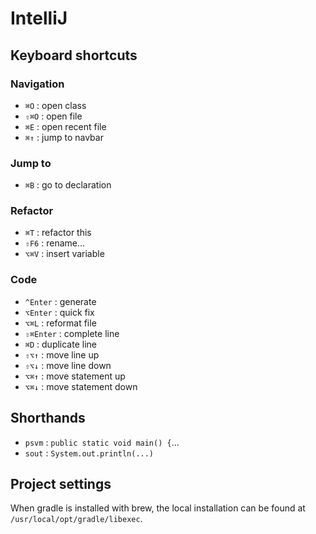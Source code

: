 # IntelliJ

## Keyboard shortcuts

### Navigation
- `⌘O` : open class
- `⇧⌘O` : open file
- `⌘E` : open recent file
- `⌘↑` : jump to navbar

### Jump to
- `⌘B` : go to declaration

### Refactor
- `⌘T` : refactor this
- `⇧F6` : rename...
- `⌥⌘V` : insert variable

### Code
- `^Enter` : generate
- `⌥Enter` : quick fix
- `⌥⌘L` : reformat file
- `⇧⌘Enter` : complete line
- `⌘D` : duplicate line
- `⇧⌥↑` : move line up
- `⇧⌥↓` : move line down
- `⌥⌘↑` : move statement up
- `⌥⌘↓` : move statement down

## Shorthands

- `psvm` : `public static void main() {`...
- `sout` : `System.out.println(...)`

## Project settings

When gradle is installed with brew, the local installation can be found at 
`/usr/local/opt/gradle/libexec`.
